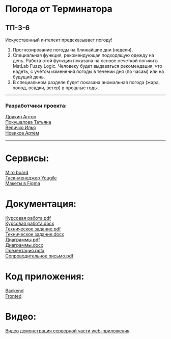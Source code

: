 # Погода от Терминатора
## ТП-3-6
Искусственный интелект предсказывает погоду!
1) Прогнозирование погоды на ближайшие дни (недели).
2) Специальная функция, рекомендующая подходящую одежду на день. Работа этой функции показана на основе нечеткой логики в MatLab Fuzzy Logic. Человеку будет выдаваться рекомендация, что надеть, с учётом изменения погоды в течении дня (по часам) или на будущий день.
3) В специальном разделе будет показана аномальная погода (жара, холод, осадки, ветер) в прошлые годы.  

---
### Разработчики проекта:  
[Дракин Антон](https://github.com/DrakonAdm)  
[Покушалова Татьяна](https://github.com/Tatyana0908)  
[Величко Илья](https://github.com/DragonFelixx)    
[Новиков Артём](https://github.com/suleymaniac)

---

# Сервисы:  
[Miro board](https://miro.com/app/board/uXjVPjUNL7U=/)  
[Таск-менеджер Yougile](https://ru.yougile.com/board/p64wtvbqm5zy)  
[Макеты в Figma](https://www.figma.com/file/66WTdzpRBW6fObyjup7Q2C/WeatherTP?node-id=0%3A1&t=F8ytIwN6wepROoCz-1)
      
# Документация: 
[Курсовая работа.pdf](https://github.com/DrakonAdm/weatherTP/blob/main/Документация/КурсоваяТП.pdf)  
[Курсовая работа.docx](https://github.com/DrakonAdm/weatherTP/blob/main/Документация/КурсоваяТП.docx)  
[Техническое задание.pdf](https://github.com/DrakonAdm/weatherTP/blob/main/Документация/Техническое%20задание.pdf)  
[Техническое задание.docx](https://github.com/DrakonAdm/weatherTP/blob/main/Документация/Техническое%20задание.docx)  
[Диаграммы.pdf](https://github.com/DrakonAdm/weatherTP/blob/main/Документация/Диаграммы.pdf)  
[Диаграммы.docx](https://github.com/DrakonAdm/weatherTP/blob/main/Документация/Диаграммы.docx)  
[Презентация.pptx](https://github.com/DrakonAdm/weatherTP/blob/main/Документация/Команда%203-6.%20Погода%20от%20Терминатора.pptx)  
[Сопроводительное письмо.pdf]()

# Код приложения:

[Backend](https://github.com/DrakonAdm/weatherTP/tree/develop/backend)  
[Fronted]()  

# Видео:
[Видео демонстрация серверной части web-приложения](https://drive.google.com/file/d/1Ss24YtUy8NkiawfMVtq2UmfWH_GMRuM9/view?usp=sharing)  


